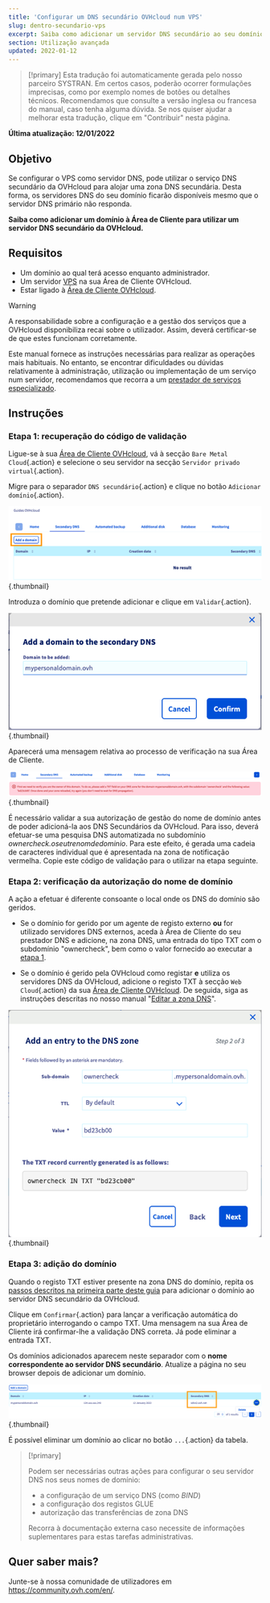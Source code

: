 ```yaml
---
title: 'Configurar um DNS secundário OVHcloud num VPS'
slug: dentro-secundario-vps
excerpt: Saiba como adicionar um servidor DNS secundário ao seu domínio
section: Utilização avançada
updated: 2022-01-12
---
```


> [!primary]
> Esta tradução foi automaticamente gerada pelo nosso parceiro SYSTRAN. Em certos casos, poderão ocorrer formulações imprecisas, como por exemplo nomes de botões ou detalhes técnicos. Recomendamos que consulte a versão inglesa ou francesa do manual, caso tenha alguma dúvida. Se nos quiser ajudar a melhorar esta tradução, clique em "Contribuir" nesta página.
>

**Última atualização: 12/01/2022**

## Objetivo

Se configurar o VPS como servidor DNS, pode utilizar o serviço DNS secundário da OVHcloud para alojar uma zona DNS secundária. Desta forma, os servidores DNS do seu domínio ficarão disponíveis mesmo que o servidor DNS primário não responda.

**Saiba como adicionar um domínio à Área de Cliente para utilizar um servidor DNS secundário da OVHcloud.**

## Requisitos

- Um domínio ao qual terá acesso enquanto administrador.
- Um servidor [VPS](https://www.ovhcloud.com/pt/vps/) na sua Área de Cliente OVHcloud.
- Estar ligado à [Área de Cliente OVHcloud](https://www.ovh.com/auth/?action=gotomanager&from=https://www.ovh.pt/&ovhSubsidiary=pt).

> [!warning]
> A responsabilidade sobre a configuração e a gestão dos serviços que a OVHcloud disponibiliza recai sobre o utilizador. Assim, deverá certificar-se de que estes funcionam corretamente.
>
> Este manual fornece as instruções necessárias para realizar as operações mais habituais. No entanto, se encontrar dificuldades ou dúvidas relativamente à administração, utilização ou implementação de um serviço num servidor, recomendamos que recorra a um [prestador de serviços especializado](https://partner.ovhcloud.com/pt/directory/).
>

## Instruções

### Etapa 1: recuperação do código de validação <a name="retrievecode"></a>

Ligue-se à sua [Área de Cliente OVHcloud](https://www.ovh.com/auth/?action=gotomanager&from=https://www.ovh.pt/&ovhSubsidiary=pt), vá à secção `Bare Metal Cloud`{.action} e selecione o seu servidor na secção `Servidor privado virtual`{.action}.

Migre para o separador `DNS secundário`{.action} e clique no botão `Adicionar domínio`{.action}.

![DNS Secundário](images/sec-01.png){.thumbnail}

Introduza o domínio que pretende adicionar e clique em `Validar`{.action}.

![DNS Secundário](images/sec-02.png){.thumbnail}

Aparecerá uma mensagem relativa ao processo de verificação na sua Área de Cliente.

![DNS Secundário](images/sec-03.png){.thumbnail}

É necessário validar a sua autorização de gestão do nome de domínio antes de poder adicioná-la aos DNS Secundários da OVHcloud. Para isso, deverá efetuar-se uma pesquisa DNS automatizada no subdomínio *ownercheck.oseutrenomdedominio*. Para este efeito, é gerada uma cadeia de caracteres individual que é apresentada na zona de notificação vermelha. Copie este código de validação para o utilizar na etapa seguinte.

### Etapa 2: verificação da autorização do nome de domínio <a name="verifyingdomain"></a>

A ação a efetuar é diferente consoante o local onde os DNS do domínio são geridos.

- Se o domínio for gerido por um agente de registo externo **ou** for utilizado servidores DNS externos, aceda à Área de Cliente do seu prestador DNS e adicione, na zona DNS, uma entrada do tipo TXT com o subdomínio "ownercheck", bem como o valor fornecido ao executar a [etapa 1](#retrievecode).

- Se o domínio é gerido pela OVHcloud como registar **e** utiliza os servidores DNS da OVHcloud, adicione o registo TXT à secção `Web Cloud`{.action} da sua [Área de Cliente OVHcloud](https://www.ovh.com/auth/?action=gotomanager&from=https://www.ovh.pt/&ovhSubsidiary=pt). De seguida, siga as instruções descritas no nosso manual "[Editar a zona DNS](../../domains/alojamento_partilhado_como_editar_a_minha_zona_dns/)".

![DNS Secundário](images/sec-04.png){.thumbnail}

### Etapa 3: adição do domínio

Quando o registo TXT estiver presente na zona DNS do domínio, repita os [passos descritos na primeira parte deste guia](#retrievecode) para adicionar o domínio ao servidor DNS secundário da OVHcloud.

Clique em `Confirmar`{.action} para lançar a verificação automática do proprietário interrogando o campo TXT. Uma mensagem na sua Área de Cliente irá confirmar-lhe a validação DNS correta. Já pode eliminar a entrada TXT.

Os domínios adicionados aparecem neste separador com o **nome correspondente ao servidor DNS secundário**. Atualize a página no seu browser depois de adicionar um domínio.

![DNS Secundário](images/sec-05.png){.thumbnail}

É possível eliminar um domínio ao clicar no botão `...`{.action} da tabela.

> [!primary]
>
> Podem ser necessárias outras ações para configurar o seu servidor DNS nos seus nomes de domínio:
>
> - a configuração de um serviço DNS (como *BIND*)
> - a configuração dos registos GLUE
> - autorização das transferências de zona DNS
>
> Recorra à documentação externa caso necessite de informações suplementares para estas tarefas administrativas.

## Quer saber mais?

Junte-se à nossa comunidade de utilizadores em <https://community.ovh.com/en/>.
